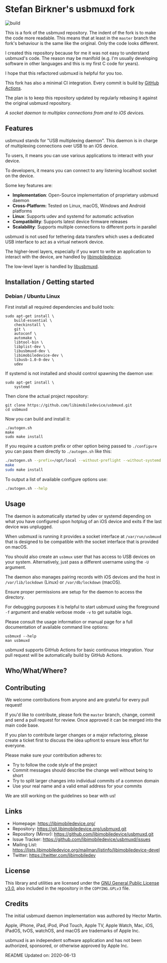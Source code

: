 # Stefan Birkner's usbmuxd fork

![build](https://github.com/stefanbirkner/usbmuxd/workflows/build/badge.svg)

This is a fork of the usbmuxd repository. The indent of the fork is to
make the code more readable. This means that at least in the `master`
branch the fork's behaviour is the same like the original. Only the code
looks different.

I created this repository because for me it was not easy to understand
usbmuxd's code. The reason may be manifold (e.g. I'm usually developing
software in other languages and this is my first C code for years).

I hope that this refactored usbmuxd is helpful for you too.

This fork has also a minimal CI integration. Every commit is build by
[GitHub Actions](https://github.com/stefanbirkner/usbmuxd/actions).

The plan is to keep this repository updated by regularly rebasing it
against the original usbmuxd repository.

*A socket daemon to multiplex connections from and to iOS devices.*

## Features

usbmuxd stands for "USB multiplexing daemon". This daemon is in charge of
multiplexing connections over USB to an iOS device.

To users, it means you can use various applications to interact with your
device.

To developers, it means you can connect to any listening localhost socket on
the device.

Some key features are:

- **Implementation**: Open-Source implementation of proprietary usbmuxd daemon
- **Cross-Platform:** Tested on Linux, macOS, Windows and Android platforms
- **Linux**: Supports udev and systemd for automatic activation
- **Compatibility**: Supports latest device firmware releases
- **Scalability**: Supports multiple connections to different ports in parallel

usbmuxd is not used for tethering data transfers which uses a dedicated USB
interface to act as a virtual network device.

The higher-level layers, especially if you want to write an application to
interact with the device, are handled by [libimobiledevice](https://github.com/libimobiledevice/libimobiledevice.git).

The low-level layer is handled by [libusbmuxd](https://github.com/libimobiledevice/libusbmuxd.git).

## Installation / Getting started

### Debian / Ubuntu Linux

First install all required dependencies and build tools:
```shell
sudo apt-get install \
	build-essential \
	checkinstall \
	git \
	autoconf \
	automake \
	libtool-bin \
	libplist-dev \
	libusbmuxd-dev \
	libimobiledevice-dev \
	libusb-1.0-0-dev \
	udev
```

If systemd is not installed and should control spawning the daemon use:
```shell
sudo apt-get install \
	systemd
```

Then clone the actual project repository:
```shell
git clone https://github.com/libimobiledevice/usbmuxd.git
cd usbmuxd
```

Now you can build and install it:
```shell
./autogen.sh
make
sudo make install
```

If you require a custom prefix or other option being passed to `./configure`
you can pass them directly to `./autogen.sh` like this:
```bash
./autogen.sh --prefix=/opt/local --without-preflight --without-systemd
make
sudo make install
```

To output a list of available configure options use:
```bash
./autogen.sh --help
```

## Usage

The daemon is automatically started by udev or systemd depending on what you
have configured upon hotplug of an iOS device and exits if the last device
was unplugged.

When usbmuxd is running it provides a socket interface at `/var/run/usbmuxd`
that is designed to be compatible with the socket interface that is provided
on macOS.

You should also create an `usbmux` user that has access to USB devices on your
system. Alternatively, just pass a different username using the `-U` argument.

The daemon also manages pairing records with iOS devices and the host in
`/var/lib/lockdown` (Linux) or `/var/db/lockdown` (macOS).

Ensure proper permissions are setup for the daemon to access the directory.

For debugging purposes it is helpful to start usbmuxd using the foreground `-f`
argument and enable verbose mode `-v` to get suitable logs.

Please consult the usage information or manual page for a full documentation of
available command line options:
```shell
usbmuxd --help
man usbmuxd
```

usbmuxd supports GitHub Actions for basic continuous integration. Your pull
request will be automatically build by GitHub Actions.

## Who/What/Where?

## Contributing

We welcome contributions from anyone and are grateful for every pull request!

If you'd like to contribute, please fork the `master` branch, change, commit and
send a pull request for review. Once approved it can be merged into the main
code base.

If you plan to contribute larger changes or a major refactoring, please create a
ticket first to discuss the idea upfront to ensure less effort for everyone.

Please make sure your contribution adheres to:
* Try to follow the code style of the project
* Commit messages should describe the change well without being to short
* Try to split larger changes into individual commits of a common domain
* Use your real name and a valid email address for your commits

We are still working on the guidelines so bear with us!

## Links

* Homepage: https://libimobiledevice.org/
* Repository: https://git.libimobiledevice.org/usbmuxd.git
* Repository (Mirror): https://github.com/libimobiledevice/usbmuxd.git
* Issue Tracker: https://github.com/libimobiledevice/usbmuxd/issues
* Mailing List: https://lists.libimobiledevice.org/mailman/listinfo/libimobiledevice-devel
* Twitter: https://twitter.com/libimobiledev

## License

This library and utilities are licensed under the [GNU General Public License v3.0](https://www.gnu.org/licenses/gpl-3.0.en.html),
also included in the repository in the `COPYING.GPLv3` file.

## Credits

The initial usbmuxd daemon implementation was authored by Hector Martin.

Apple, iPhone, iPad, iPod, iPod Touch, Apple TV, Apple Watch, Mac, iOS,
iPadOS, tvOS, watchOS, and macOS are trademarks of Apple Inc.

usbmuxd is an independent software application and has not been
authorized, sponsored, or otherwise approved by Apple Inc.

README Updated on: 2020-06-13
